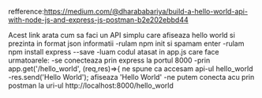 refference:https://medium.com/@dharababariya/build-a-hello-world-api-with-node-js-and-express-js-postman-b2e202ebbd44


Acest link arata cum sa faci un API simplu care afiseaza hello world si prezinta in format json informatii
-rulam npm init si spamam enter
-rulam npm install express --save
-luam codul atasat in app.js care face urmatoarele:
     -se conecteaza prin express la portul 8000
     -prin app.get('/hello_world', (req,res)=>{ ne spune ca accesam api-ul hello_world
     -res.send('Hello World'); afiseaza 'Hello World'
     -ne putem conecta acu prin postman la uri-ul http://localhost:8000/hello_world